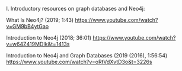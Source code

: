 I. Introductory resources on graph databases and Neo4j:

What Is Neo4j? (2019; 1:43)
https://www.youtube.com/watch?v=GM9bB4ytGao

Introduction to Neo4j (2018; 36:01)
https://www.youtube.com/watch?v=w64Z419MDIk&t=1413s

Introduction to Neo4j and Graph Databases (2019 (2016), 1:56:54)
https://www.youtube.com/watch?v=oRtVdXvtD3o&t=3226s


